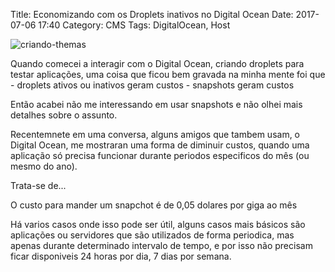 Title: Economizando com os Droplets inativos no Digital Ocean
Date: 2017-07-06 17:40
Category: CMS
Tags:  DigitalOcean, Host

![criando-themas](https://cloud.githubusercontent.com/assets/5393392/23138844/653623ec-f788-11e6-8a5f-aa3ca84c9ec9.png)

Quando comecei a interagir com o Digital Ocean, criando droplets para testar aplicações, uma coisa que ficou bem gravada na minha mente foi que 
	- droplets ativos ou inativos geram custos
	- snapshots geram custos

Então acabei não me interessando em usar snapshots e não olhei mais detalhes sobre o assunto.

Recentemnete em uma conversa, alguns amigos que tambem usam, o Digital Ocean, me mostraran uma forma de diminuir custos, quando uma aplicação só precisa funcionar durante periodos especificos do mês (ou mesmo do ano).

Trata-se de...

O custo para mander um snapchot é de 0,05 dolares por giga ao mês

Há varios casos onde isso pode ser útil, alguns casos mais básicos são aplicações ou servidores que são utilizados de forma periodica, mas apenas durante determinado intervalo de tempo, e por isso não precisam ficar disponiveis 24 horas por dia, 7 dias por semana.

